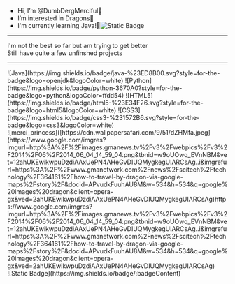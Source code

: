 -  Hi, I’m @DumbDergMerciful💜
-  I’m interested in Dragons💜
-  I'm currently learning Java!💜![Static Badge](https://img.shields.io/badge/:badgeContent)
<hr>
I'm not the best so far but am trying to get better
<br>
Still have quite a few unfinshed projects
<hr>
![Java](https://img.shields.io/badge/java-%23ED8B00.svg?style=for-the-badge&logo=openjdk&logoColor=white) ![Python](https://img.shields.io/badge/python-3670A0?style=for-the-badge&logo=python&logoColor=ffdd54) ![HTML5](https://img.shields.io/badge/html5-%23E34F26.svg?style=for-the-badge&logo=html5&logoColor=white) ![CSS3](https://img.shields.io/badge/css3-%231572B6.svg?style=for-the-badge&logo=css3&logoColor=white)
<br>
![merci_princess]([https://cdn.wallpapersafari.com/9/51/dZHMfa.jpeg](https://www.google.com/imgres?imgurl=http%3A%2F%2Fimages.gmanews.tv%2Fv3%2Fwebpics%2Fv3%2F2014%2F06%2F2014_06_04_14_59_04.png&tbnid=w9oUOwq_EVnNBM&vet=12ahUKEwikwpuDzdiAAxUePN4AHeGvDIUQMygkegUIARCsAg..i&imgrefurl=https%3A%2F%2Fwww.gmanetwork.com%2Fnews%2Fscitech%2Ftechnology%2F364161%2Fhow-to-travel-by-dragon-via-google-maps%2Fstory%2F&docid=APvudkFuuhAU8M&w=534&h=534&q=google%20images%20dragon&client=opera-gx&ved=2ahUKEwikwpuDzdiAAxUePN4AHeGvDIUQMygkegUIARCsAg)https://www.google.com/imgres?imgurl=http%3A%2F%2Fimages.gmanews.tv%2Fv3%2Fwebpics%2Fv3%2F2014%2F06%2F2014_06_04_14_59_04.png&tbnid=w9oUOwq_EVnNBM&vet=12ahUKEwikwpuDzdiAAxUePN4AHeGvDIUQMygkegUIARCsAg..i&imgrefurl=https%3A%2F%2Fwww.gmanetwork.com%2Fnews%2Fscitech%2Ftechnology%2F364161%2Fhow-to-travel-by-dragon-via-google-maps%2Fstory%2F&docid=APvudkFuuhAU8M&w=534&h=534&q=google%20images%20dragon&client=opera-gx&ved=2ahUKEwikwpuDzdiAAxUePN4AHeGvDIUQMygkegUIARCsAg)
<br>
![Static Badge](https://img.shields.io/badge/:badgeContent)

